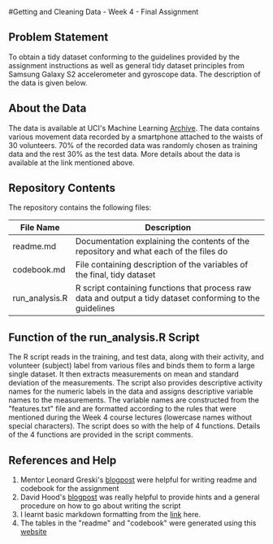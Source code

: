 #Getting and Cleaning Data - Week 4 - Final Assignment

## Problem Statement

To obtain a tidy dataset conforming to the guidelines provided by the assignment instructions as well as general tidy dataset principles
from Samsung Galaxy S2 accelerometer and gyroscope data. The description of the data is given below.

## About the Data

The data is available at UCI's Machine Learning [Archive](http://archive.ics.uci.edu/ml/datasets/Human+Activity+Recognition+Using+Smartphones).
The data contains various movement data recorded by a smartphone attached to the waists of 30 volunteers. 70% of the recorded data
was randomly chosen as training data and the rest 30% as the test data. More details about the data is available at the link mentioned
above.

## Repository Contents

The repository contains the following files:

| File Name      | Description                                                                                                |
|----------------|------------------------------------------------------------------------------------------------------------|
| readme.md      | Documentation explaining the contents of the repository and what each of the files do                      |
| codebook.md    | File containing description of the variables of the final, tidy dataset                                    |
| run_analysis.R | R script containing functions that process raw data and output a tidy dataset conforming to the guidelines |

## Function of the **run_analysis.R** Script

The R script reads in the training, and test data, along with their activity, and volunteer (subject) label from various files and
binds them to form a large single dataset. It then extracts measurements on mean and standard deviation of the measurements. The script
also provides descriptive activity names for the numeric labels in the data and assigns descriptive variable names to the measurements.
The variable names are constructed from the "features.txt" file and are formatted according to the rules that were mentioned during the 
Week 4 course lectures (lowercase names without special characters). The script does so with the help of 4 functions. Details of the 4 
functions are provided in the script comments.

## References and Help

1. Mentor Leonard Greski's [blogpost](https://github.com/lgreski/acsexample) were helpful for writing readme and codebook for the assignment
2. David Hood's [blogpost](https://thoughtfulbloke.wordpress.com/2015/09/09/getting-and-cleaning-the-assignment/) was really helpful to 
   provide hints and a general procedure on how to go about writing the script
3. I learnt basic markdown formatting from the [link](https://blog.ghost.org/markdown/) here.
4. The tables in the "readme" and "codebook" were generated using this [website](http://www.tablesgenerator.com/markdown_tables)
